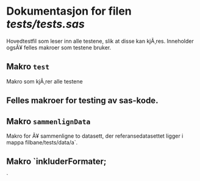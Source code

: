 
# Dokumentasjon for filen *tests/tests.sas*

Hovedtestfil som leser inn alle testene, slik at disse kan kjÃ¸res.
Inneholder ogsÃ¥ felles makroer som testene bruker.

## Makro `test`

Makro som kjÃ¸rer alle testene
## Felles makroer for testing av sas-kode.

## Makro `sammenlignData`

Makro for Ã¥ sammenligne to datasett, der referansedatasettet ligger i mappa filbane/tests/data/a\`.


## Makro `inkluderFormater;
`

